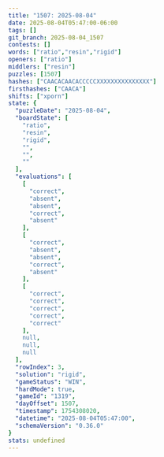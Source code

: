 ```yaml
---
title: "1507: 2025-08-04"
date: 2025-08-04T05:47:00-06:00
tags: []
git_branch: 2025-08-04_1507
contests: []
words: ["ratio","resin","rigid"]
openers: ["ratio"]
middlers: ["resin"]
puzzles: [1507]
hashes: ["CAACACAACACCCCCXXXXXXXXXXXXXXX"]
firsthashes: ["CAACA"]
shifts: ["xporn"]
state: {
  "puzzleDate": "2025-08-04",
  "boardState": [
    "ratio",
    "resin",
    "rigid",
    "",
    "",
    ""
  ],
  "evaluations": [
    [
      "correct",
      "absent",
      "absent",
      "correct",
      "absent"
    ],
    [
      "correct",
      "absent",
      "absent",
      "correct",
      "absent"
    ],
    [
      "correct",
      "correct",
      "correct",
      "correct",
      "correct"
    ],
    null,
    null,
    null
  ],
  "rowIndex": 3,
  "solution": "rigid",
  "gameStatus": "WIN",
  "hardMode": true,
  "gameId": "1319",
  "dayOffset": 1507,
  "timestamp": 1754308020,
  "datetime": "2025-08-04T05:47:00",
  "schemaVersion": "0.36.0"
}
stats: undefined
---
```

<!-- more -->
